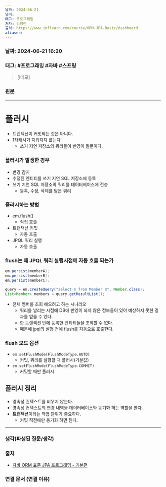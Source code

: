 ```yaml
---
날짜: 2024-06-21
넘버: 
태그: 프로그래밍
저자: 김영한
출처: https://www.inflearn.com/course/ORM-JPA-Basic/dashboard
aliases:
---
```

### 날짜:  2024-06-21 16:20

### 태그: #프로그래밍 #자바 #스프링

>[!메모]
>

### 원문
---
# 플러시
- 트랜잭션이 커밋되는 것은 아니다.
- 1차캐시가 지워지지 않는다.
	- 쓰기 지연 저장소의 쿼리들이 반영이 될뿐이다.
### 플러시가 발생한 경우
- 변경 감지
- 수정된 엔티티를 쓰기 지연 SQL 저장소에 등록
- 쓰기 지연 SQL 저장소의 쿼리를 데이터베이스에 전송
	- 등록, 수정, 삭제를 담은 쿼리
### 플러시하는 방법
- em.flush()
	- 직접 호출
- 트랜잭션 커밋
	- 자동 호출
- JPQL 쿼리 실행
	- 자동 호출
### flush는 왜 JPQL 쿼리 실행시점에 자동 호출 되는가
```java
em.persist(memberA);
em.persist(memberB);
em.persist(memberC);

query = em.createQuery("select m from Member m", Member.class);
List<Member> members = query.getResultList();
```
- 전체 멤버를 조회 해오려고 하는 시나리오
	- 쿼리를 날리는 시점에 DB에 반영이 되지 않은 정보들이 있어 예상하지 못한 결과를 얻을 수 있다.
	- 한 트랜잭션 안에 등록한 엔티티들을 조회할 수 없다.
	- 때문에 jpql의 실행 전에 flush를 자동으로 호출한다.
### flush 모드 옵션
- `em.setFlushMode(FlushModeType.AUTO)`
	- 커밋, 쿼리를 실행할 때 플러시(기본값)
- `em.setFlushMode(FlushModeType.COMMIT)`
	- 커밋할 때만 플러시
## 플러시 정리
- 영속성 컨텍스트를 비우지 않는다.
- 영속성 컨텍스트의 변경 내역을 데이터베이스와 동기화 하는 역할을 한다.
- **트랜잭션**이라는 작업 단위가 중요하다.
	- 커밋 직전에만 동기화 하면 된다.

---
### 생각(파생된 질문/생각)

### 출처
- [자바 ORM 표준 JPA 프로그래밍 - 기본편](https://www.inflearn.com/course/ORM-JPA-Basic/dashboard)

### 연결 문서 (연결 이유)
